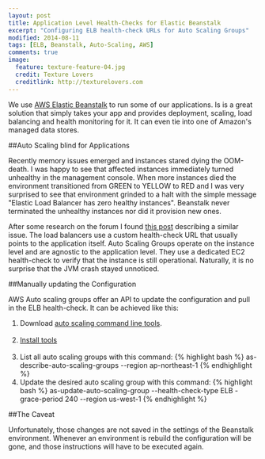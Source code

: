 ```yaml
---
layout: post
title: Application Level Health-Checks for Elastic Beanstalk
excerpt: "Configuring ELB health-check URLs for Auto Scaling Groups"
modified: 2014-08-11
tags: [ELB, Beanstalk, Auto-Scaling, AWS]
comments: true
image:
  feature: texture-feature-04.jpg
  credit: Texture Lovers
  creditlink: http://texturelovers.com
---
```


We use [AWS Elastic Beanstalk](http://blog.newrelic.com/2012/12/05/deploying-a-scalable-application-with-aws-elastic-beanstalk-and-new-relic/) to run some of our applications. Is is a great solution that simply takes your app and provides deployment, scaling, load balancing and health monitoring for it. It can even tie into one of Amazon's managed data stores. 

##Auto Scaling blind for Applications

Recently memory issues emerged and instances stared dying the OOM-death. I was happy to see that affected instances immediately turned unhealthy in the management console. When more instances died the environment transitioned from GREEN to YELLOW to RED and I was very surprised to see that environment grinded to a halt with the simple message "Elastic Load Balancer has zero healthy instances". Beanstalk never terminated the unhealthy instances nor did it provision new ones.

After some research on the forum I found [this post](https://forums.aws.amazon.com/message.jspa?messageID=330498) describing a similar issue. The load balancers use a custom health-check URL that usually points to the application itself. Auto Scaling Groups operate on the instance level and are agnostic to the application level. They use a dedicated EC2 health-check to verify that the instance is still operational. Naturally, it is no surprise that the JVM crash stayed unnoticed.

##Manually updating the Configuration

AWS Auto scaling groups offer an API to update the configuration and pull in the ELB health-check. It can be achieved like this:
<ol>
<li>Download <a href="http://aws.amazon.com/developertools/2535">auto scaling command line tools</a>.<br><br></li>
<li><a href="http://docs.aws.amazon.com/AutoScaling/latest/GettingStartedGuide/SetupCLI.html">Install tools</a><br><br></li>
<li>List all auto scaling groups with this command:
    {% highlight bash %}
          as-describe-auto-scaling-groups --region ap-northeast-1
    {% endhighlight %}</li>
<li>Update the desired auto scaling group with this command:
    {% highlight bash %}
          as-update-auto-scaling-group <group-name> 
              --health-check-type ELB 
              -grace-period 240  
              --region us-west-1
    {% endhighlight %}</li>
</ol>

##The Caveat

Unfortunately, those changes are not saved in the settings of the Beanstalk environment. Whenever an environment is rebuild the configuration will be gone, and those instructions will have to be executed again.